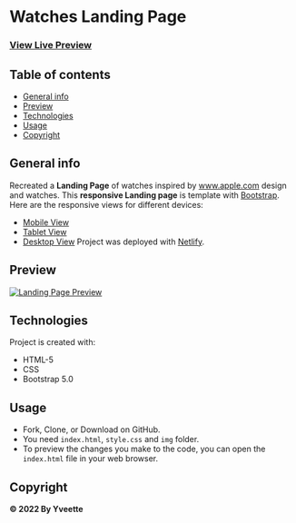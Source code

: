 # Watches Landing Page

### [View Live Preview](https://dazzling-bhabha-017992.netlify.app/)

## Table of contents
* [General info](#general-info)
* [Preview](#preview)
* [Technologies](#technologies)
* [Usage](#usage)
* [Copyright](#Copyright)

## General info
Recreated a **Landing Page** of watches inspired by www.apple.com design and watches.
This **responsive Landing page** is template with [Bootstrap](https://getbootstrap.com/).
Here are the responsive views for different devices:
* [Mobile View](https://github.com/yveette/Watches-Website-Apple-Replica/blob/main/screenshots/Screenshot-Mobile.png)
* [Tablet View](https://github.com/yveette/Watches-Website-Apple-Replica/blob/main/screenshots/Screenshot-Tablet.png)
* [Desktop View](https://github.com/yveette/Watches-Website-Apple-Replica/blob/main/screenshots/Screenshot-Desktop.png)
Project was deployed with [Netlify](https://www.netlify.com/).

## Preview
[![Landing Page Preview](https://github.com/yveette/Watches-Website-Apple-Replica/blob/main/screenshots/Screenshot-start-view.png)](https://github.com/yveette/Watches-Website-Apple-Replica/blob/main/screenshots/Screenshot-start-view.png)

## Technologies
Project is created with:
* HTML-5
* CSS
* Bootstrap 5.0

## Usage
* Fork, Clone, or Download on GitHub.
* You need `index.html`, `style.css` and `img` folder.
* To preview the changes you make to the code, you can open the `index.html` file in your web browser.

## Copyright
**© 2022 By Yveette**